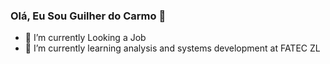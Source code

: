 ### Olá, Eu Sou Guilher do Carmo  👋

- 🔭 I’m currently Looking a Job
- 🌱 I’m currently learning analysis and systems development at FATEC ZL
  
